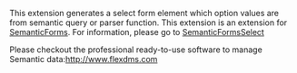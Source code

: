 This extension generates a select form element which option values are from semantic query or parser function. This extension is an extension for [SemanticForms](http://www.mediawiki.org/wiki/Extension:Semantic_Forms). For information, please go to [SemanticFormsSelect](http://www.mediawiki.org/wiki/Extension:SemanticFormsSelect)

Please checkout the professional ready-to-use software to manage Semantic data:http://www.flexdms.com
